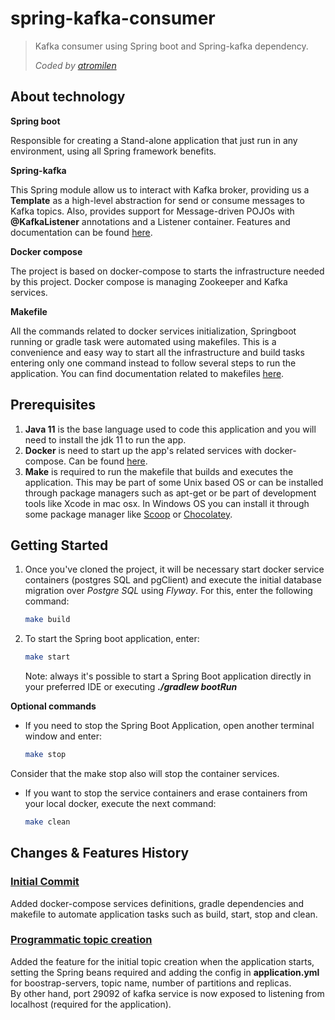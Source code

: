 # spring-kafka-consumer
> Kafka consumer using Spring boot and Spring-kafka dependency.
> 
> _Coded by [atromilen](https://github.com/atromilen)_

## About technology

**Spring boot**

Responsible for creating a Stand-alone application that just run in any environment, using all Spring framework benefits.

**Spring-kafka**

This Spring module allow us to interact with Kafka broker, providing us a **Template** as a high-level abstraction for send
or consume messages to Kafka topics. Also, provides support for Message-driven POJOs with **@KafkaListener** annotations and
a Listener container. Features and documentation can be found [here](https://spring.io/projects/spring-kafka).

**Docker compose**

The project is based on docker-compose to starts the infrastructure needed by this project. Docker compose is managing
Zookeeper and Kafka services.

**Makefile**

All the commands related to docker services initialization, Springboot running or gradle task were automated using
makefiles. This is a convenience and easy way to start all the infrastructure and build tasks entering only one command
instead to follow several steps to run the application. You can find documentation
related to makefiles [here](https://makefiletutorial.com/).

## Prerequisites
1. **Java 11** is the base language used to code this application and you will need to install the jdk 11 to run the app.
2. **Docker** is need to start up the app's related services with docker-compose. Can be found 
[here](https://docs.docker.com/get-docker/).
3. **Make** is required to run the makefile that builds and executes the application. This may be part of some Unix based
OS or can be installed through package managers such as apt-get or be part of development tools like Xcode in mac osx. 
In Windows OS you can install it through some package manager like [Scoop](https://scoop.sh/) or 
[Chocolatey](https://chocolatey.org/).

## Getting Started

1. Once you've cloned the project, it will be necessary start docker service containers (postgres SQL and pgClient) and
execute the initial database migration over _Postgre SQL_ using _Flyway_. For this, enter the following command:
    ```bash
    make build
    ```

2. To start the Spring boot application, enter:
    ```bash
    make start
    ```
    Note: always it's possible to start a Spring Boot application directly in your preferred IDE or executing _**./gradlew bootRun**_

**Optional commands**

* If you need to stop the Spring Boot Application, open another terminal window and enter:
    ```bash
    make stop
    ```
Consider that the make stop also will stop the container services.

* If you want to stop the service containers and erase containers from your local docker, execute the next command:
    ```bash
    make clean
    ```

## Changes & Features History

### [Initial Commit](https://github.com/atromilen/spring-kafka-consumer/commit/255574afda957476f042289ac770ffaf144530ef)
Added docker-compose services definitions, gradle dependencies and makefile to automate application tasks such as build, start,
stop and clean.

### [Programmatic topic creation](https://github.com/atromilen/spring-kafka-consumer/pull/2)
Added the feature for the initial topic creation when the application starts, setting the Spring beans required and
adding the config in **application.yml** for boostrap-servers, topic name, number of partitions and replicas.<br/>
By other hand, port 29092 of kafka service is now exposed to listening from localhost (required for the application).
